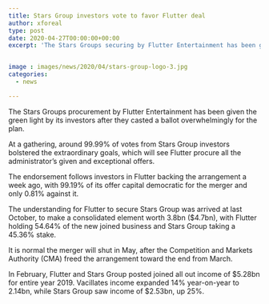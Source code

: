 ```yaml
---
title: Stars Group investors vote to favor Flutter deal
author: xforeal 
type: post
date: 2020-04-27T00:00:00+00:00
excerpt: 'The Stars Groups securing by Flutter Entertainment has been given the green light by its investors after they casted a ballot overwhelmingly for the arrangement '


image : images/news/2020/04/stars-group-logo-3.jpg
categories:
  - news

---
```

The Stars Groups procurement by Flutter Entertainment has been given the green light by its investors after they casted a ballot overwhelmingly for the plan. 

At a gathering, around 99.99&percnt; of votes from Stars Group investors bolstered the extraordinary goals, which will see Flutter procure all the administrator&#8217;s given and exceptional offers. 

The endorsement follows investors in Flutter backing the arrangement a week ago, with 99.19&percnt; of its offer capital democratic for the merger and only 0.81&percnt; against it. 

The understanding for Flutter to secure Stars Group was arrived at last October, to make a consolidated element worth 3.8bn ($4.7bn), with Flutter holding 54.64&percnt; of the new joined business and Stars Group taking a 45.36&percnt; stake. 

It is normal the merger will shut in May, after the Competition and Markets Authority (CMA) freed the arrangement toward the end from March. 

In February, Flutter and Stars Group posted joined all out income of $5.28bn for entire year 2019. Vacillates income expanded 14&percnt; year-on-year to 2.14bn, while Stars Group saw income of $2.53bn, up 25&percnt;.